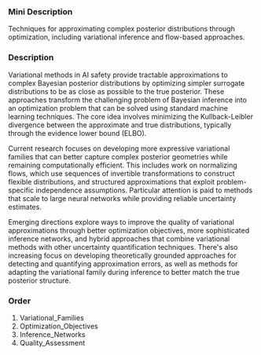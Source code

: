 ### Mini Description

Techniques for approximating complex posterior distributions through optimization, including variational inference and flow-based approaches.

### Description

Variational methods in AI safety provide tractable approximations to complex Bayesian posterior distributions by optimizing simpler surrogate distributions to be as close as possible to the true posterior. These approaches transform the challenging problem of Bayesian inference into an optimization problem that can be solved using standard machine learning techniques. The core idea involves minimizing the Kullback-Leibler divergence between the approximate and true distributions, typically through the evidence lower bound (ELBO).

Current research focuses on developing more expressive variational families that can better capture complex posterior geometries while remaining computationally efficient. This includes work on normalizing flows, which use sequences of invertible transformations to construct flexible distributions, and structured approximations that exploit problem-specific independence assumptions. Particular attention is paid to methods that scale to large neural networks while providing reliable uncertainty estimates.

Emerging directions explore ways to improve the quality of variational approximations through better optimization objectives, more sophisticated inference networks, and hybrid approaches that combine variational methods with other uncertainty quantification techniques. There's also increasing focus on developing theoretically grounded approaches for detecting and quantifying approximation errors, as well as methods for adapting the variational family during inference to better match the true posterior structure.

### Order

1. Variational_Families
2. Optimization_Objectives
3. Inference_Networks
4. Quality_Assessment
